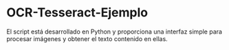 # OCR-Tesseract-Ejemplo
El script está desarrollado en Python y proporciona una interfaz simple para procesar imágenes y obtener el texto contenido en ellas.
